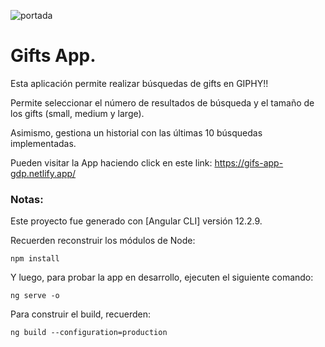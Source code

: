![portada](https://github.com/gabrieldp36/gifs-app-angular/assets/88417383/d09de50f-479c-4289-8f33-59768a41050a)

# Gifts App.

Esta aplicación permite realizar búsquedas de gifts en GIPHY!!

Permite seleccionar el número de resultados de búsqueda y el tamaño de los gifts (small, medium y large).

Asimismo, gestiona un historial con las últimas 10 búsquedas implementadas.

Pueden visitar la App haciendo click en este link: https://gifs-app-gdp.netlify.app/

### Notas:

Este proyecto fue generado con [Angular CLI] versión 12.2.9.

Recuerden reconstruir los módulos de Node:

```
npm install
```

Y luego, para probar la app en desarrollo, ejecuten el siguiente comando:

```
ng serve -o
```

Para construir el build, recuerden:

```
ng build --configuration=production
```
